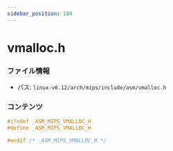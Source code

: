```yaml
---
sidebar_position: 189
---
```

# vmalloc.h

### ファイル情報

- パス: `linux-v6.12/arch/mips/include/asm/vmalloc.h`

### コンテンツ

```h
#ifndef _ASM_MIPS_VMALLOC_H
#define _ASM_MIPS_VMALLOC_H

#endif /* _ASM_MIPS_VMALLOC_H */

```
